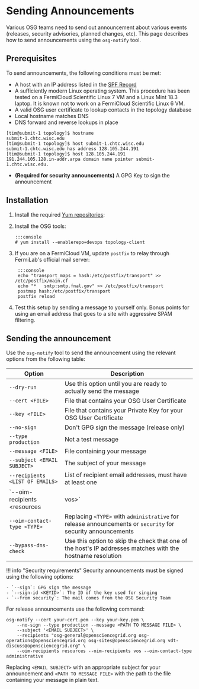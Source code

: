 Sending Announcements
=====================

Various OSG teams need to send out announcement about various events (releases, security advisories, planned changes,
etc).
This page describes how to send announcements using the `osg-notify` tool.

Prerequisites
-------------

To send announcements, the following conditions must be met:

-   A host with an IP address listed in the
    [SPF Record](https://mxtoolbox.com/SuperTool.aspx?action=spf%3aopensciencegrid.org&run=toolpage)
-   A sufficiently modern Linux operating system.
    This procedure has been tested on a FermiCloud Scientific Linux 7 VM and a Linux Mint 18.3 laptop.
    It is known not to work on a FermiCloud Scientific Linux 6 VM.
-   A valid OSG user certificate to lookup contacts in the topology database
-   Local hostname matches DNS
-   DNS forward and reverse lookups in place
```console
[tim@submit-1 topology]$ hostname
submit-1.chtc.wisc.edu
[tim@submit-1 topology]$ host submit-1.chtc.wisc.edu
submit-1.chtc.wisc.edu has address 128.105.244.191
[tim@submit-1 topology]$ host 128.105.244.191
191.244.105.128.in-addr.arpa domain name pointer submit-1.chtc.wisc.edu.
```
-   **(Required for security announcements)** A GPG Key to sign the announcement

Installation
------------

1.  Install the required [Yum repositories](https://opensciencegrid.org/docs/common/yum/#installing-yum-repositories):

1.  Install the OSG tools:

        :::console
        # yum install --enablerepo=devops topology-client

1. If you are on a FermiCloud VM, update `postfix` to relay through FermiLab's official mail server:

        :::console
        echo "transport_maps = hash:/etc/postfix/transport" >> /etc/postfix/main.cf
        echo "*   smtp:smtp.fnal.gov" >> /etc/postfix/transport
        postmap hash:/etc/postfix/transport
        postfix reload

1.  Test this setup by sending a message to yourself only.
    Bonus points for using an email address that goes to a site with aggressive SPAM filtering.

Sending the announcement
------------------------

Use the `osg-notify` tool to send the announcement using the relevant options from the following table:

| Option                          | Description                                                                                                  |
|---------------------------------|--------------------------------------------------------------------------------------------------------------|
| `--dry-run`                     | Use this option until you are ready to actually send the message                                             |
| `--cert <FILE>`                 | File that contains your OSG User Certificate                                                                 |
| `--key <FILE>`                  | File that contains your Private Key for your OSG User Certificate                                            |
| `--no-sign`                     | Don't GPG sign the message (release only)                                                                    |
| `--type production`             | Not a test message                                                                                           |
| `--message <FILE>`              | File containing your message                                                                                 |
| `--subject <EMAIL SUBJECT>`     | The subject of your message                                                                                  |
| `--recipients <LIST OF EMAILS>` | List of recipient email addresses, must have at least one                                                    |
| `--oim-recipients <resources|vos>`    | Select contacts associated with resources and/or VOs                                                                    |
| `--oim-contact-type <TYPE>`     | Replacing `<TYPE>` with `administrative` for release announcements or  `security` for security announcements |
| `--bypass-dns-check`            | Use this option to skip the check that one of the host's IP addresses matches with the hostname resolution |


!!! info "Security requirements"
    Security announcements must be signed using the following options:

    - `--sign`: GPG sign the message
    - `--sign-id <KEYID>`: The ID of the key used for singing
    - `--from security`: The mail comes from the OSG Security Team

For release announcements use the following command:

```console
osg-notify --cert your-cert.pem --key your-key.pem \
    --no-sign --type production --message <PATH TO MESSAGE FILE> \
    --subject '<EMAIL SUBJECT>' \
    --recipients "osg-general@opensciencegrid.org osg-operations@opensciencegrid.org osg-sites@opensciencegrid.org vdt-discuss@opensciencegrid.org" \
    --oim-recipients resources --oim-recipients vos --oim-contact-type administrative
```

Replacing `<EMAIL SUBJECT>` with an appropriate subject for your announcement and `<PATH TO MESSAGE FILE>` with the path
to the file containing your message in plain text.
